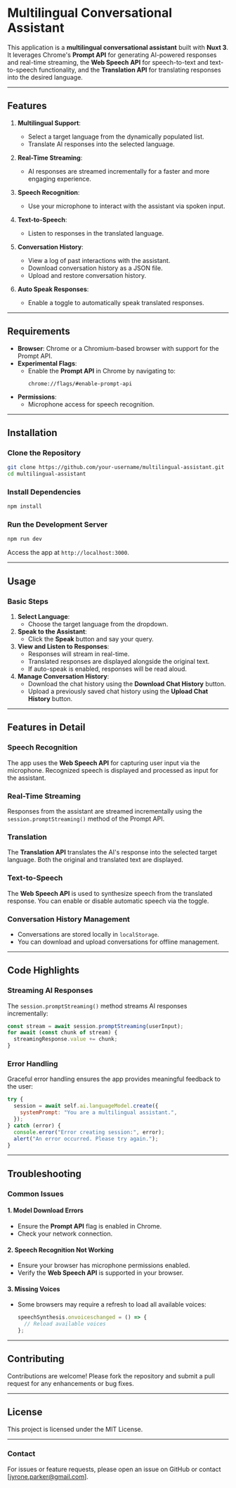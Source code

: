 # **Multilingual Conversational Assistant**

This application is a **multilingual conversational assistant** built with **Nuxt 3**. It leverages Chrome's **Prompt API** for generating AI-powered responses and real-time streaming, the **Web Speech API** for speech-to-text and text-to-speech functionality, and the **Translation API** for translating responses into the desired language.

---

## **Features**

1. **Multilingual Support**:
   - Select a target language from the dynamically populated list.
   - Translate AI responses into the selected language.

2. **Real-Time Streaming**:
   - AI responses are streamed incrementally for a faster and more engaging experience.

3. **Speech Recognition**:
   - Use your microphone to interact with the assistant via spoken input.

4. **Text-to-Speech**:
   - Listen to responses in the translated language.

5. **Conversation History**:
   - View a log of past interactions with the assistant.
   - Download conversation history as a JSON file.
   - Upload and restore conversation history.

6. **Auto Speak Responses**:
   - Enable a toggle to automatically speak translated responses.

---

## **Requirements**

- **Browser**: Chrome or a Chromium-based browser with support for the Prompt API.
- **Experimental Flags**:
  - Enable the **Prompt API** in Chrome by navigating to:
    ```plaintext
    chrome://flags/#enable-prompt-api
    ```
- **Permissions**:
  - Microphone access for speech recognition.

---

## **Installation**

### **Clone the Repository**
```bash
git clone https://github.com/your-username/multilingual-assistant.git
cd multilingual-assistant
```

### **Install Dependencies**
```bash
npm install
```

### **Run the Development Server**
```bash
npm run dev
```

Access the app at `http://localhost:3000`.

---

## **Usage**

### **Basic Steps**
1. **Select Language**:
   - Choose the target language from the dropdown.
2. **Speak to the Assistant**:
   - Click the **Speak** button and say your query.
3. **View and Listen to Responses**:
   - Responses will stream in real-time.
   - Translated responses are displayed alongside the original text.
   - If auto-speak is enabled, responses will be read aloud.
4. **Manage Conversation History**:
   - Download the chat history using the **Download Chat History** button.
   - Upload a previously saved chat history using the **Upload Chat History** button.

---

## **Features in Detail**

### **Speech Recognition**
The app uses the **Web Speech API** for capturing user input via the microphone. Recognized speech is displayed and processed as input for the assistant.

### **Real-Time Streaming**
Responses from the assistant are streamed incrementally using the `session.promptStreaming()` method of the Prompt API.

### **Translation**
The **Translation API** translates the AI's response into the selected target language. Both the original and translated text are displayed.

### **Text-to-Speech**
The **Web Speech API** is used to synthesize speech from the translated response. You can enable or disable automatic speech via the toggle.

### **Conversation History Management**
- Conversations are stored locally in `localStorage`.
- You can download and upload conversations for offline management.

---

## **Code Highlights**

### **Streaming AI Responses**
The `session.promptStreaming()` method streams AI responses incrementally:
```javascript
const stream = await session.promptStreaming(userInput);
for await (const chunk of stream) {
  streamingResponse.value += chunk;
}
```

### **Error Handling**
Graceful error handling ensures the app provides meaningful feedback to the user:
```javascript
try {
  session = await self.ai.languageModel.create({
    systemPrompt: "You are a multilingual assistant.",
  });
} catch (error) {
  console.error("Error creating session:", error);
  alert("An error occurred. Please try again.");
}
```

---

## **Troubleshooting**

### **Common Issues**

#### **1. Model Download Errors**
- Ensure the **Prompt API** flag is enabled in Chrome.
- Check your network connection.

#### **2. Speech Recognition Not Working**
- Ensure your browser has microphone permissions enabled.
- Verify the **Web Speech API** is supported in your browser.

#### **3. Missing Voices**
- Some browsers may require a refresh to load all available voices:
  ```javascript
  speechSynthesis.onvoiceschanged = () => {
    // Reload available voices
  };
  ```

---

## **Contributing**

Contributions are welcome! Please fork the repository and submit a pull request for any enhancements or bug fixes.

---

## **License**

This project is licensed under the MIT License.

---

### **Contact**

For issues or feature requests, please open an issue on GitHub or contact [jyrone.parker@gmail.com].

